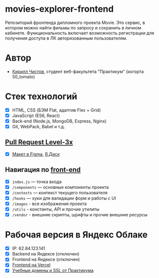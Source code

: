 # movies-explorer-frontend
Репозиторий фронтенда дипломного проекта Movie. Это сервис, в котором можно найти фильмы по запросу и сохранить в личном кабинете. Функциональность включает возможность регистрации для получения доступа в ЛК авторизованным пользователям.

# Автор
* [Кирилл Чистов](https://github.com/kirillchistov), студент веб-факультета "Практикум" (когорта 50_tomato)

# Стек технологий
* [x] HTML, CSS (БЭМ Flat, адаптив Flex + Grid)
* [x] JavaScript (ES6, React)
* [x] Back-end (Node.js, MongoDB, Express, Nginx)
* [x] Git, WebPack, Babel и т.д.

## [Pull Request Level-3x](https://github.com/kirillchistov/movies-explorer-frontend/pull/37)

* [x] [Макет в Figma](https://www.figma.com/file/5EdPMImgPvR41ySthcC7EZ/Diploma-KirillChistov?node-id=932%3A3407&t=enUuU8mMuHcz6Zf9-1), [Я.Диск](https://disk.yandex.ru/d/vgAm4ePEm2e12g)


## Навигация по [front-end](https://github.com/kirillchistov/movies-explorer-api/tree/level-3x)
* [x] `index.js` — точка входа
* [x] `/components` — основные компоненты проекта
* [x] `/contexts` — контекст текущего пользователя
* [x] `/hooks` — хуки для валидации форм и работы с UI
* [x] `/images` - все изображения проекта
* [x] `/utils` - константы, API и прочие утилиты
* [x] `/vendor` - внешние скрипты, шрифты и прочие внешние ресурсы

# Рабочая версия в Яндекс Облаке
* [x] IP: 62.84.123.141
* [x] Backend на Яндексе (отключен)
* [x] Frontend на Яндексе (отключен)
* [x] [Frontend на Vercel](https://movies-explorer-frontend-indol.vercel.app/)
* [x] [Учебные домены и SSL от Практикума](https://domain.nomoreparties.site/)
